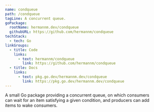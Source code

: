 ```yaml
---
name: condqueue
path: /condqueue
tagLine: A concurrent queue.
goPackage:
  rootName: hermannm.dev/condqueue
  githubURL: https://github.com/hermannm/condqueue
techStack:
  - tech: Go
linkGroups:
  - title: Code
    links:
      - text: hermannm/condqueue
        link: https://github.com/hermannm/condqueue
  - title: Docs
    links:
      - text: pkg.go.dev/hermannm.dev/condqueue
        link: https://pkg.go.dev/hermannm.dev/condqueue
---
```


A small Go package providing a concurrent queue, on which consumers can wait for an item satisfying
a given condition, and producers can add items to wake consumers.
